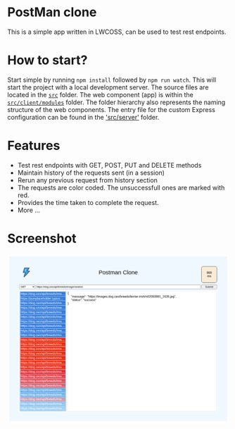 # PostMan clone
This is a simple app written in LWCOSS, can be used to test rest endpoints.

# How to start?
Start simple by running `npm install` followed by `npm run watch`. This will start the project with a local development server.
The source files are located in the [`src`](./src) folder. The web component (app) is within the [`src/client/modules`](./src/modules) folder. The folder hierarchy also represents the naming structure of the web components. The entry file for the custom Express configuration can be found in the ['src/server'](./src/server) folder.

# Features
- Test rest endpoints with GET, POST, PUT and DELETE methods
- Maintain history of the requests sent (in a session)
- Rerun any previous request from history section
- The requests are color coded. The unsuccessfull ones are marked with red.
- Provides the time taken to complete the request.
- More ...

# Screenshot
![Demo.png](https://github.com/aritram1/lwc-rest-explorer/blob/main/src/client/modules/my/postman/Demo.png?raw=true)
